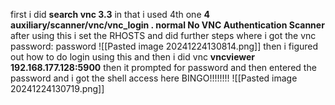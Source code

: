 first i did
 **search vnc 3.3**
 in that i used 4th one 
 **4  auxiliary/scanner/vnc/vnc_login        .     normal   No     VNC Authentication Scanner**
 after using this i set the RHOSTS and did further steps
 where i got the vnc password: password
![[Pasted image 20241224130814.png]]
then i figured out how to do login using this and then i did vnc
**vncviewer 192.168.177.128:5900**
then it prompted for password and then entered the password and i got the shell access here 
BINGO!!!!!!!!
![[Pasted image 20241224130719.png]]
